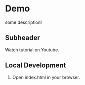 # Demo

some description!

## Subheader

Watch tutorial on Youtube. 

## Local Development

1. Open index.html in your browser.


